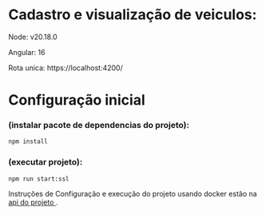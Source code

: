 # Cadastro e visualização de veiculos:
Node: v20.18.0

Angular: 16

Rota unica: https://localhost:4200/

# Configuração inicial
### (instalar pacote de dependencias do projeto):
```bash
npm install
```

### (executar projeto):
```bash
npm run start:ssl
```

Instruções de Configuração e execução do projeto usando docker estão na [api do projeto ](https://github.com/nalberthy/manage-vehicle-api).


